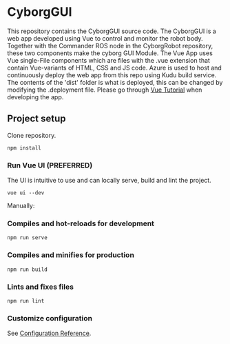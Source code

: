 # CyborgGUI

This repository contains the CyborgGUI source code. The CyborgGUI is a web app developed using Vue to control and monitor the robot body. Together with the Commander ROS node in the CyborgRobot repository, these two components make the cyborg GUI Module. The Vue App uses Vue single-File components which are files with the .vue extension that contain Vue-variants of HTML, CSS and JS code. Azure is used to host and continuously deploy the web app from this repo using Kudu build service. The contents of the 'dist' folder is what is deployed, this can be changed by modifying the .deployment file. Please go through [Vue Tutorial](https://vuejs.org/v2/guide/) when developing the app.

## Project setup
Clone repository.
```
npm install
```
### Run Vue UI (PREFERRED)
The UI is intuitive to use and can locally serve, build and lint the project.
```
vue ui --dev
```

Manually:
### Compiles and hot-reloads for development
```
npm run serve
```
### Compiles and minifies for production
```
npm run build
```
### Lints and fixes files
```
npm run lint
```

### Customize configuration
See [Configuration Reference](https://cli.vuejs.org/config/).
